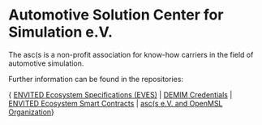 # Automotive Solution Center for Simulation e.V.

The asc(s is a non-profit association for know-how carriers in the field of automotive simulation.

Further information can be found in the repositories:

{ [ENVITED Ecosystem Specifications (EVES)](https://github.com/ASCS-eV/EVES) | [DEMIM Credentials](https://github.com/ASCS-eV/credentials) | [ENVITED Ecosystem Smart Contracts](https://github.com/ASCS-eV/smart-contracts) | [asc(s e.V. and OpenMSL Organization](https://openmsl.github.io/doc/OpenMSL/organization/index.html)}
